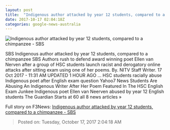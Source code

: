 ```yaml
---
layout: post
title:  "Indigenous author attacked by year 12 students, compared to a chimpanzee - SBS"
date: 2017-10-17 02:04:18Z
categories: google-news-australia
---
```


![Indigenous author attacked by year 12 students, compared to a chimpanzee - SBS](http://www.sbs.com.au/nitv/sites/sbs.com.au.nitv/files/styles/full/public/nitv_171017_hsc_abuse.jpg?itok=hUezWLm6)

SBS Indigenous author attacked by year 12 students, compared to a chimpanzee SBS Authors rush to defend award winning poet Ellen van Nerven after a group of HSC students launch racist and derogatory online attacks after sitting exam using one of her poems. By. NITV Staff Writer. 17 Oct 2017 - 11:31 AM UPDATED 1 HOUR AGO ... HSC students racially abuse Indigenous poet after English exam question Yahoo7 News Students Are Abusing An Indigenous Writer After Her Poem Featured In The HSC English Exam Junkee Indigenous poet Ellen van Neerven abused by year 12 English students The Guardian Starts at 60 all 8 news articles »


Full story on F3News: [Indigenous author attacked by year 12 students, compared to a chimpanzee - SBS](http://www.f3nws.com/n/4Er4aF)

> Posted on: Tuesday, October 17, 2017 2:04:18 AM
